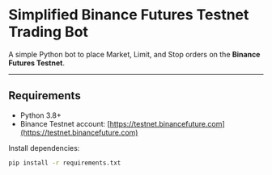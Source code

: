 # Simplified Binance Futures Testnet Trading Bot

A simple Python bot to place Market, Limit, and Stop orders on the **Binance Futures Testnet**.

---

## Requirements
- Python 3.8+
- Binance Testnet account: [https://testnet.binancefuture.com](https://testnet.binancefuture.com)

Install dependencies:
```bash
pip install -r requirements.txt
